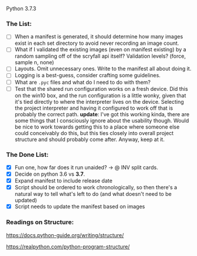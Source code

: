 
Python 3.7.3

### The List:

- [ ] When a manifest is generated, it should determine how many images exist in each set directory to avoid never recording an image count.
- [ ] What if I validated the existing images (even on manifest existing) by a random sampling off of the scryfall api itself? Validation levels? (force, sample n, none)
- [ ] Layouts. Omit unnecessary ones. Write to the manifest all about doing it.
- [ ] Logging is a best-guess, consider crafting some guidelines.
- [ ] What are `.pyc` files and what do I need to do with them?
- [ ] Test that the shared run configuration works on a fresh device.
Did this on the win10 box, and the run configuration is a little wonky, given that it's tied directly to where the interpreter lives on the device. Selecting the project interpreter and having it configured to work off that is probably the correct path. **update**: I've got this working kinda, there are some things that I consciously ignore about the usability though. Would be nice to work towards getting this to a place where someone else could conceivably do this, but this ties closely into overall project structure and should probably come after. Anyway, keep at it.

### The Done List:

- [x] Fun one, how far does it run unaided? -> @ INV split cards.
- [x] Decide on python 3.6 vs **3.7**.
- [x] Expand manifest to include release date
- [x] Script should be ordered to work chronologically, so then there's a natural way to tell what's left to do (and what doesn't need to be updated)
- [x] Script needs to update the manifest based on images 

### Readings on Structure:

https://docs.python-guide.org/writing/structure/

https://realpython.com/python-program-structure/
